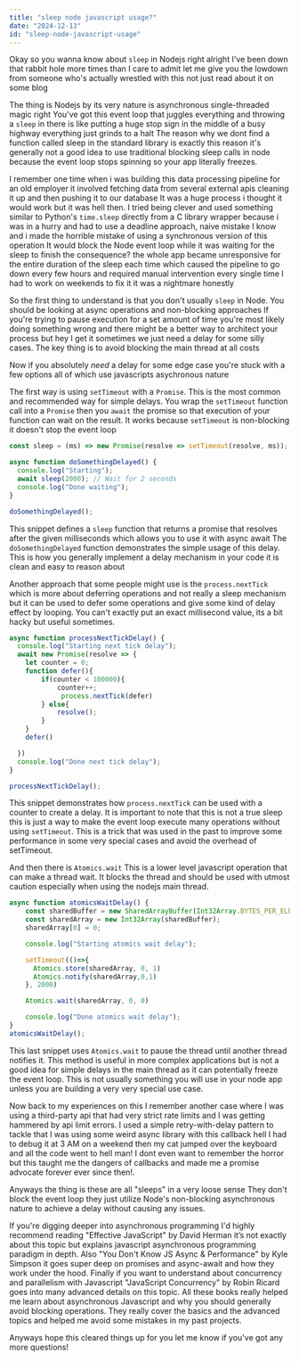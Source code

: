 ```yaml
---
title: "sleep node javascript usage?"
date: "2024-12-13"
id: "sleep-node-javascript-usage"
---
```


Okay so you wanna know about `sleep` in Nodejs right alright I've been down that rabbit hole more times than I care to admit let me give you the lowdown from someone who's actually wrestled with this not just read about it on some blog

The thing is Nodejs by its very nature is asynchronous single-threaded magic right You've got this event loop that juggles everything and throwing a `sleep` in there is like putting a huge stop sign in the middle of a busy highway everything just grinds to a halt The reason why we dont find a function called sleep in the standard library is exactly this reason it's generally not a good idea to use traditional blocking sleep calls in node because the event loop stops spinning so your app literally freezes.

I remember one time when i was building this data processing pipeline for an old employer it involved fetching data from several external apis cleaning it up and then pushing it to our database It was a huge process i thought it would work but it was hell then. I tried being clever and used something similar to Python's `time.sleep` directly from a C library wrapper because i was in a hurry and had to use a deadline approach, naive mistake I know and i made the horrible mistake of using a synchronous version of this operation It would block the Node event loop while it was waiting for the sleep to finish the consequence? the whole app became unresponsive for the entire duration of the sleep each time which caused the pipeline to go down every few hours and required manual intervention every single time I had to work on weekends to fix it it was a nightmare honestly

So the first thing to understand is that you don't usually `sleep` in Node. You should be looking at async operations and non-blocking approaches If you're trying to pause execution for a set amount of time you're most likely doing something wrong and there might be a better way to architect your process but hey I get it sometimes we just need a delay for some silly cases. The key thing is to avoid blocking the main thread at all costs

Now if you absolutely *need* a delay for some edge case you're stuck with a few options all of which use javascripts asychronous nature

The first way is using `setTimeout` with a `Promise`. This is the most common and recommended way for simple delays. You wrap the `setTimeout` function call into a `Promise` then you `await` the promise so that execution of your function can wait on the result. It works because `setTimeout` is non-blocking it doesn't stop the event loop

```javascript
const sleep = (ms) => new Promise(resolve => setTimeout(resolve, ms));

async function doSomethingDelayed() {
  console.log("Starting");
  await sleep(2000); // Wait for 2 seconds
  console.log("Done waiting");
}

doSomethingDelayed();

```

This snippet defines a `sleep` function that returns a promise that resolves after the given milliseconds which allows you to use it with async await The `doSomethingDelayed` function demonstrates the simple usage of this delay. This is how you generally implement a delay mechanism in your code it is clean and easy to reason about

Another approach that some people might use is the `process.nextTick` which is more about deferring operations and not really a sleep mechanism but it can be used to defer some operations and give some kind of delay effect by looping. You can't exactly put an exact millisecond value, its a bit hacky but useful sometimes.

```javascript
async function processNextTickDelay() {
  console.log("Starting next tick delay");
  await new Promise(resolve => {
    let counter = 0;
    function defer(){
        if(counter < 100000){
            counter++;
             process.nextTick(defer)
        } else{
            resolve();
        }
    }
    defer()

  })
  console.log("Done next tick delay");
}

processNextTickDelay();

```

This snippet demonstrates how `process.nextTick` can be used with a counter to create a delay. It is important to note that this is not a true sleep this is just a way to make the event loop execute many operations without using `setTimeout`. This is a trick that was used in the past to improve some performance in some very special cases and avoid the overhead of setTimeout.

And then there is `Atomics.wait` This is a lower level javascript operation that can make a thread wait. It blocks the thread and should be used with utmost caution especially when using the nodejs main thread.

```javascript
async function atomicsWaitDelay() {
    const sharedBuffer = new SharedArrayBuffer(Int32Array.BYTES_PER_ELEMENT);
    const sharedArray = new Int32Array(sharedBuffer);
    sharedArray[0] = 0;

    console.log("Starting atomics wait delay");

    setTimeout(()=>{
      Atomics.store(sharedArray, 0, 1)
      Atomics.notify(sharedArray,0,1)
    }, 2000)

    Atomics.wait(sharedArray, 0, 0)

    console.log("Done atomics wait delay");
}
atomicsWaitDelay();
```

This last snippet uses `Atomics.wait` to pause the thread until another thread notifies it. This method is useful in more complex applications but is not a good idea for simple delays in the main thread as it can potentially freeze the event loop. This is not usually something you will use in your node app unless you are building a very very special use case.

Now back to my experiences on this I remember another case where I was using a third-party api that had very strict rate limits and I was getting hammered by api limit errors. I used a simple retry-with-delay pattern to tackle that I was using some weird async library with this callback hell I had to debug it at 3 AM on a weekend then my cat jumped over the keyboard and all the code went to hell man! I dont even want to remember the horror but this taught me the dangers of callbacks and made me a promise advocate forever ever since then!.

Anyways the thing is these are all "sleeps" in a very loose sense They don't block the event loop they just utilize Node's non-blocking asynchronous nature to achieve a delay without causing any issues.

If you're digging deeper into asynchronous programming I'd highly recommend reading "Effective JavaScript" by David Herman it’s not exactly about this topic but explains javascript asynchronous programming paradigm in depth. Also "You Don't Know JS Async & Performance" by Kyle Simpson it goes super deep on promises and async-await and how they work under the hood. Finally if you want to understand about concurrency and parallelism with Javascript "JavaScript Concurrency" by Robin Ricard goes into many advanced details on this topic. All these books really helped me learn about asynchronous Javascript and why you should generally avoid blocking operations. They really cover the basics and the advanced topics and helped me avoid some mistakes in my past projects.

Anyways hope this cleared things up for you let me know if you've got any more questions!
